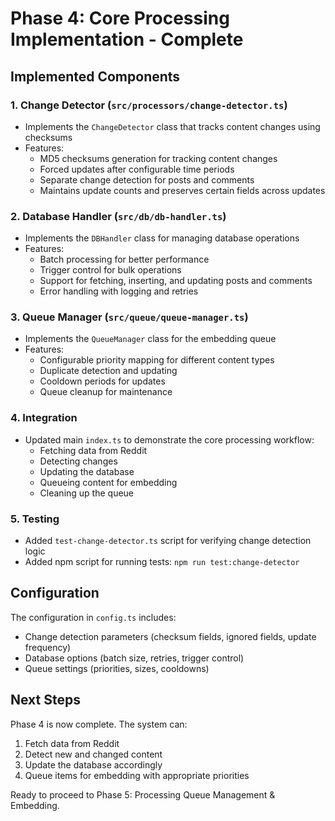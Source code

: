 # Phase 4: Core Processing Implementation - Complete

## Implemented Components

### 1. Change Detector (`src/processors/change-detector.ts`)
- Implements the `ChangeDetector` class that tracks content changes using checksums
- Features:
  - MD5 checksums generation for tracking content changes
  - Forced updates after configurable time periods
  - Separate change detection for posts and comments
  - Maintains update counts and preserves certain fields across updates

### 2. Database Handler (`src/db/db-handler.ts`)
- Implements the `DBHandler` class for managing database operations
- Features:
  - Batch processing for better performance
  - Trigger control for bulk operations
  - Support for fetching, inserting, and updating posts and comments
  - Error handling with logging and retries

### 3. Queue Manager (`src/queue/queue-manager.ts`)
- Implements the `QueueManager` class for the embedding queue
- Features:
  - Configurable priority mapping for different content types
  - Duplicate detection and updating
  - Cooldown periods for updates
  - Queue cleanup for maintenance

### 4. Integration
- Updated main `index.ts` to demonstrate the core processing workflow:
  - Fetching data from Reddit
  - Detecting changes
  - Updating the database
  - Queueing content for embedding
  - Cleaning up the queue

### 5. Testing
- Added `test-change-detector.ts` script for verifying change detection logic
- Added npm script for running tests: `npm run test:change-detector`

## Configuration
The configuration in `config.ts` includes:
- Change detection parameters (checksum fields, ignored fields, update frequency)
- Database options (batch size, retries, trigger control)
- Queue settings (priorities, sizes, cooldowns)

## Next Steps
Phase 4 is now complete. The system can:
1. Fetch data from Reddit
2. Detect new and changed content
3. Update the database accordingly
4. Queue items for embedding with appropriate priorities

Ready to proceed to Phase 5: Processing Queue Management & Embedding. 
